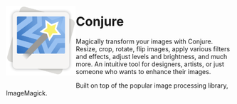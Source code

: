 <img src="/data/icons/hicolor/scalable/apps/io.github.nate_xyz.Conjure.svg" align="left" height="157px" vspace="20px">

Conjure
======

Magically transform your images with Conjure. 
Resize, crop, rotate, flip images, apply various filters and effects, adjust levels and brightness, and much more.
An intuitive tool for designers, artists, or just someone who wants to enhance their images.

Built on top of the popular image processing library, ImageMagick.

<br><br>